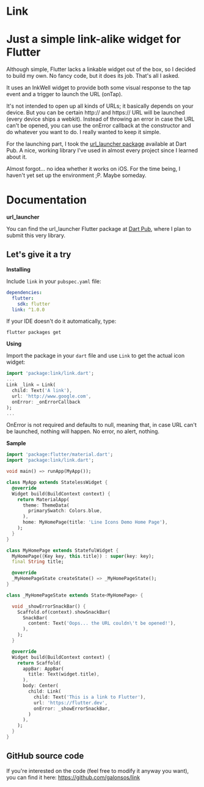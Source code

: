 # Link

# Just a simple link-alike widget for Flutter

Although simple, Flutter lacks a linkable widget out of the box, so I decided to build my own. No fancy code, but it does its job. That's all I asked.

It uses an InkWell widget to provide both some visual response to the tap event and a trigger to launch the URL (onTap).

It's not intended to open up all kinds of URLs; it basically depends on your device. But you can be certain http:// and https:// URL will be launched (every device ships a webkit). Instead of throwing an error in case the URL can't be opened, you can use the onError callback at the constructor and do whatever you want to do. I really wanted to keep it simple.

For the launching part, I took the [url_launcher package](https://pub.dartlang.org/packages/url_launcher) available at Dart Pub. A nice, working library I've used in almost every project since I learned about it.

Almost forgot... no idea whether it works on iOS. For the time being, I haven't yet set up the environment ;P. Maybe someday.

# Documentation

**url_launcher**

You can find the url_launcher Flutter package at [Dart Pub](https://pub.dartlang.org/packages/url_launcher), where I plan to submit this very library.

## Let's give it a try

**Installing**

Include `link` in your `pubspec.yaml` file:

```yaml
dependencies:
  flutter:
    sdk: flutter
  link: ^1.0.0
```

If your IDE doesn't do it automatically, type:

`flutter packages get`

**Using**

Import the package in your `dart` file and use `Link` to get the actual icon widget:

```dart
import 'package:link/link.dart';
...
Link _link = Link(
  child: Text('A link'),
  url: 'http://www.google.com',
  onError: _onErrorCallback
);
...
```
OnError is not required and defaults to null, meaning that, in case URL can't be launched, nothing will happen. No error, no alert, nothing.

**Sample**

```dart
import 'package:flutter/material.dart';
import 'package:link/link.dart';

void main() => runApp(MyApp());

class MyApp extends StatelessWidget {
  @override
  Widget build(BuildContext context) {
    return MaterialApp(
      theme: ThemeData(
        primarySwatch: Colors.blue,
      ),
      home: MyHomePage(title: 'Line Icons Demo Home Page'),
    );
  }
}

class MyHomePage extends StatefulWidget {
  MyHomePage({Key key, this.title}) : super(key: key);
  final String title;

  @override
  _MyHomePageState createState() => _MyHomePageState();
}

class _MyHomePageState extends State<MyHomePage> {

  void _showErrorSnackBar() {
    Scaffold.of(context).showSnackBar(
      SnackBar(
        content: Text('Oops... the URL couldn\'t be opened!'),
      ),
    );
  }

  @override
  Widget build(BuildContext context) {
    return Scaffold(
      appBar: AppBar(
        title: Text(widget.title),
      ),
      body: Center(
        child: Link(
          child: Text('This is a link to Flutter'),
          url: 'https://flutter.dev',
          onError: _showErrorSnackBar,
        )
      ),
    );
  }
}
```

## GitHub source code

If you're interested on the code (feel free to modify it anyway you want), you can find it here: https://github.com/galonsos/link
